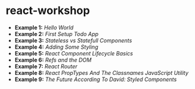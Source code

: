# react-workshop

- **Example 1:** *Hello World*
- **Example 2:** *First Setup Todo App*
- **Example 3:** *Stateless vs Statefull Components*
- **Example 4:** *Adding Some Styling*
- **Example 5:** *React Component Lifecycle Basics*
- **Example 6:** *Refs and the DOM*
- **Example 7:** *React Router*
- **Example 8:** *React PropTypes And The Classnames JavaScript Utility*
- **Example 9:** *The Future According To David: Styled Components*
